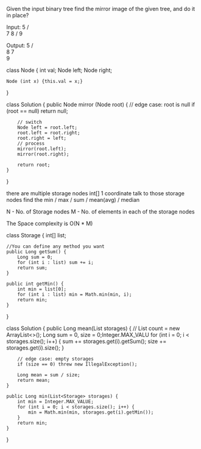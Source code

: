 Given the input binary tree find the mirror image of the given tree, and do it in place?


Input:
 5
 / \
7   8
/
9



Output:
 5
 / \
8   7
     \
      9

class Node {
    int val;
    Node left;
    Node right;
    
    Node (int x) {this.val = x;}
}

class Solution {
    public Node mirror (Node root) {
        // edge case: root is null
        if (root == null) return null;
        
        // switch
        Node left = root.left;
        root.left = root.right;
        root.right = left;
        // process
        mirror(root.left);
        mirror(root.right);
        
        return root;
    }
}

there are multiple storage nodes int[]
1 coordinate talk to those storage nodes
find the min / max / sum / mean(avg) / median

N - No. of Storage nodes
M - No. of elements in each of the storage nodes

The Space complexity is O(N * M)

class Storage {
    int[] list;
    
    //You can define any method you want
    public Long getSum() {
        Long sum = 0;
        for (int i : list) sum += i;
        return sum;
    }
    
    public int getMin() {
        int min = list[0];
        for (int i : list) min = Math.min(min, i);
        return min;
    }

}

class Solution {
    public Long mean(List<Storage> storages) {
        // List<Integer> count = new ArrayList<>();
        Long sum = 0, size = 0;Integer.MAX_VALU
        for (int i = 0; i < storages.size(); i++) {
            sum += storages.get(i).getSum();
            size += storages.get(i).size();
        }
        
        // edge case: empty storages
        if (size == 0) threw new IllegalException();
        
        Long mean = sum / size;
        return mean;
    }
    
    public Long min(List<Storage> storages) {
        int min = Integer.MAX_VALUE;
        for (int i = 0; i < storages.size(); i++) {
            min = Math.min(min, storages.get(i).getMin());
        }
        return min;
    }
}